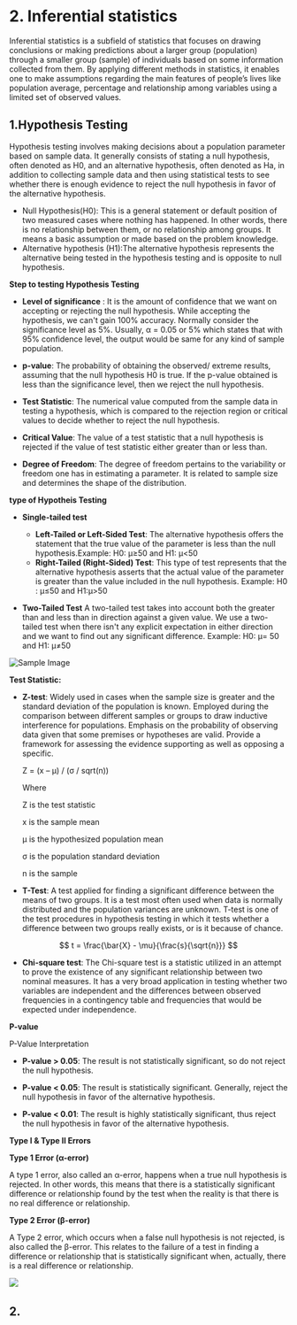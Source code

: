 # 2.  **Inferential statistics**
Inferential statistics is a subfield of statistics that focuses on drawing conclusions or making predictions about a larger group (population) through a smaller group (sample) of individuals based on some information collected from them. By applying different methods in statistics, it enables one to make assumptions regarding the main features of people’s lives like population average, percentage and relationship among variables using a limited set of observed values.
## 1.**Hypothesis Testing**
Hypothesis testing involves making decisions about a population parameter based on sample data. It generally consists of stating a null hypothesis, often denoted as H0, and an alternative hypothesis, often denoted as Ha, in addition to collecting sample data and then using statistical tests to see whether there is enough evidence to reject the null hypothesis in favor of the alternative hypothesis.
- Null Hypothesis(H0): This is a general statement or default position of two measured cases where nothing has happened. In other words, there is no relationship between them, or no relationship among groups. It means a basic assumption or made based on the problem knowledge.
- Alternative hypothesis (H1):The alternative hypothesis represents the alternative being tested in the hypothesis testing and is opposite to null hypothesis.

**Step to testing Hypothesis Testing**

- **Level of significance** : It is the amount of confidence that we want on accepting or rejecting the null hypothesis. While accepting the hypothesis, we can't gain 100% accuracy. Normally consider the significance level as 5%. Usually, α = 0.05 or 5% which states that with 95% confidence level, the output would be same for any kind of sample population.
- **p-value**: The probability of obtaining the observed/ extreme results, assuming that the null hypothesis H0 is true. If the p-value obtained is less than the significance level, then we reject the null hypothesis.
- **Test Statistic**: The numerical value computed from the sample data in testing a hypothesis, which is compared to the rejection region or critical values to decide whether to reject the null hypothesis.
- **Critical Value**: The value of a test statistic that a null hypothesis is rejected if the value of test statistic either greater than or less than.

- **Degree of Freedom**: The degree of freedom pertains to the variability or freedom one has in estimating a parameter. It is related to sample size and determines the shape of the distribution.

**type of Hypotheis Testing**
- **Single-tailed test**

    - **Left-Tailed or Left-Sided Test**: The alternative hypothesis offers the statement that the true value of the parameter is less than the null hypothesis.Example: H0​:
μ≥50 and H1: μ<50
    - **Right-Tailed (Right-Sided) Test**: This type of test represents that the alternative hypothesis asserts that the actual value of the parameter is greater than the value included in the null hypothesis. 
    Example: H0 : μ≤50 and H1:μ>50
- **Two-Tailed Test**
A two-tailed test takes into account both the greater than and less than in direction against a given value. We use a two-tailed test when there isn't any explicit expectation in either direction and we want to find out any significant difference.
Example: H0: μ= 50 and H1: μ≠50

![Sample Image](https://github.com/ankita1408/Before-ML/blob/main/Statistics%20for%20Data%20Science/image/one%20side%20and%20two%20side%20tailed%20hypotheiss.jpeg)

**Test Statistic:**

- **Z-test**: Widely used in cases when the sample size is greater and the standard deviation of the population is known. Employed during the comparison between different samples or groups to draw inductive interference for populations. Emphasis on the probability of observing data given that some premises or hypotheses are valid. Provide a framework for assessing the evidence supporting as well as opposing a specific.

   Z = (x – μ) / (σ / sqrt(n))

    Where

    Z is the test statistic

    x is the sample mean

    μ is the hypothesized population mean

    σ is the population standard deviation

    n is the sample 

- **T-Test**: A test applied for finding a significant difference between the means of two groups. It is a test most often used when data is normally distributed and the population variances are unknown. T-test is one of the test procedures in hypothesis testing in which it tests whether a difference between two groups really exists, or is it because of chance.

$$
t = \frac{\bar{X} - \mu}{\frac{s}{\sqrt{n}}}
$$


- **Chi-square test**: The Chi-square test is a statistic utilized in an attempt to prove the existence of any significant relationship between two nominal measures. It has a very broad application in testing whether two variables are independent and the differences between observed frequencies in a contingency table and frequencies that would be expected under independence.

**P-value**

P-Value Interpretation

- **P-value > 0.05**: The result is not statistically significant, so do not reject the null hypothesis.
  
- **P-value < 0.05**: The result is statistically significant. Generally, reject the null hypothesis in favor of the alternative hypothesis.

- **P-value < 0.01**: The result is highly statistically significant, thus reject the null hypothesis in favor of the alternative hypothesis.

**Type I & Type II Errors** 

**Type 1 Error (α-error)**

A type 1 error, also called an α-error, happens when a true null hypothesis is rejected. In other words, this means that there is a statistically significant difference or relationship found by the test when the reality is that there is no real difference or relationship.

**Type 2 Error (β-error)**

A Type 2 error, which occurs when a false null hypothesis is not rejected, is also called the β-error. This relates to the failure of a test in finding a difference or relationship that is statistically significant when, actually, there is a real difference or relationship.

![
](![https://](https://raw.githubusercontent.com/AIDataFoundation/Before-ML/main/image/type-1-and-2-errors.webp))


## 2.
